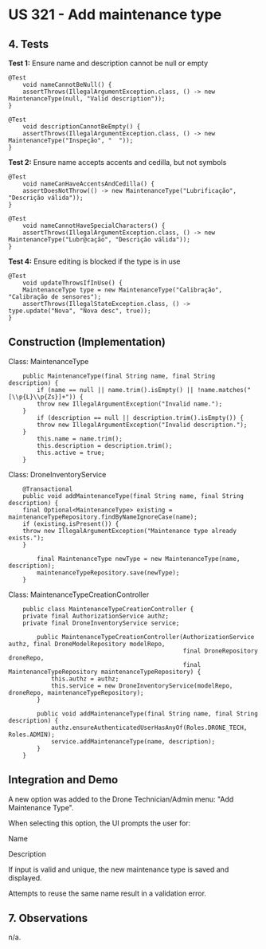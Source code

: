 # US 321 - Add maintenance type

## 4. Tests

**Test 1:** Ensure name and description cannot be null or empty

    @Test
        void nameCannotBeNull() {
        assertThrows(IllegalArgumentException.class, () -> new MaintenanceType(null, "Valid description"));
    }
    
    @Test
        void descriptionCannotBeEmpty() {
        assertThrows(IllegalArgumentException.class, () -> new MaintenanceType("Inspeção", "  "));
    }

**Test 2:** Ensure name accepts accents and cedilla, but not symbols

    @Test
        void nameCanHaveAccentsAndCedilla() {
        assertDoesNotThrow(() -> new MaintenanceType("Lubrificação", "Descrição válida"));
    }
    
    @Test
        void nameCannotHaveSpecialCharacters() {
        assertThrows(IllegalArgumentException.class, () -> new MaintenanceType("Lubr@cação", "Descrição válida"));
    }

**Test 4:** Ensure editing is blocked if the type is in use

    @Test
        void updateThrowsIfInUse() {
        MaintenanceType type = new MaintenanceType("Calibração", "Calibração de sensores");
        assertThrows(IllegalStateException.class, () -> type.update("Nova", "Nova desc", true));
    }

## Construction (Implementation)

Class: MaintenanceType

        public MaintenanceType(final String name, final String description) {
            if (name == null || name.trim().isEmpty() || !name.matches("[\\p{L}\\p{Zs}]+")) {
            throw new IllegalArgumentException("Invalid name.");
        }
            if (description == null || description.trim().isEmpty()) {
            throw new IllegalArgumentException("Invalid description.");
        }
            this.name = name.trim();
            this.description = description.trim();
            this.active = true;
        }

Class: DroneInventoryService

        @Transactional
        public void addMaintenanceType(final String name, final String description) {
        final Optional<MaintenanceType> existing = maintenanceTypeRepository.findByNameIgnoreCase(name);
        if (existing.isPresent()) {
        throw new IllegalArgumentException("Maintenance type already exists.");
        }
        
            final MaintenanceType newType = new MaintenanceType(name, description);
            maintenanceTypeRepository.save(newType);
        }

Class: MaintenanceTypeCreationController

        public class MaintenanceTypeCreationController {
        private final AuthorizationService authz;
        private final DroneInventoryService service;
        
            public MaintenanceTypeCreationController(AuthorizationService authz, final DroneModelRepository modelRepo,
                                                     final DroneRepository droneRepo,
                                                     final MaintenanceTypeRepository maintenanceTypeRepository) {
                this.authz = authz;
                this.service = new DroneInventoryService(modelRepo, droneRepo, maintenanceTypeRepository);
            }
        
            public void addMaintenanceType(final String name, final String description) {
                authz.ensureAuthenticatedUserHasAnyOf(Roles.DRONE_TECH, Roles.ADMIN);
                service.addMaintenanceType(name, description);
            }
        }


## Integration and Demo
A new option was added to the Drone Technician/Admin menu: "Add Maintenance Type".

When selecting this option, the UI prompts the user for:

Name

Description

If input is valid and unique, the new maintenance type is saved and displayed.

Attempts to reuse the same name result in a validation error.

## 7. Observations
n/a. 


